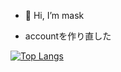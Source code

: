 - 👋 Hi, I’m mask

- accountを作り直した


[![Top Langs](https://github-readme-stats.vercel.app/api/top-langs/?username=maaaaaaaaaaaas&layout=compact)](https://github.com/maaaaaaaaaaaas/github-readme-stats)


